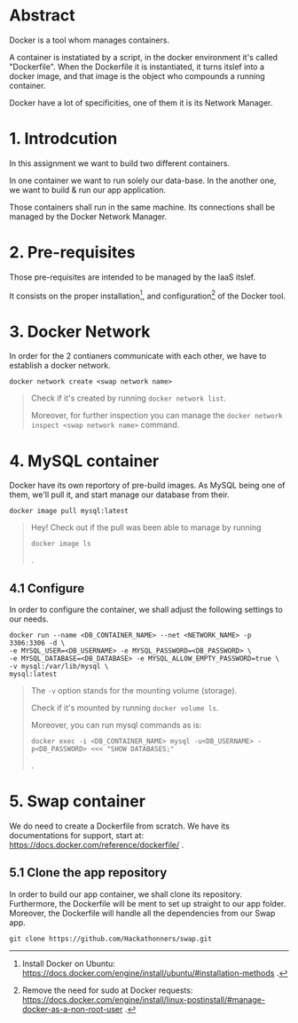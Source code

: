 # Abstract
Docker is a tool whom manages containers.

A container is instatiated by a script, in the docker environment it's called "Dockerfile". When the Dockerfile it is instantiated, it turns itslef into a docker image, and that image is the object who compounds a running container.

Docker have a lot of specificities, one of them it is its Network Manager.

# 1. Introdcution
In this assignment we want to build two different containers.

In one container we want to run solely our data-base. In the another one, we want to build & run our app application.

Those containers shall run in the same machine. Its connections shall be managed by the Docker Network Manager.

# 2. Pre-requisites
Those pre-requisites are intended to be managed by the IaaS itslef.

It consists on the proper installation[^1], and configuration[^2] of the Docker tool.

# 3. Docker Network
In order for the 2 contianers communicate with each other, we have to establish a docker network.
```
docker network create <swap network name>
```
> Check if it's created by running ```docker network list```.
>
> Moreover, for further inspection you can manage the ```docker network inspect <swap network name>``` command.

# 4. MySQL container
Docker have its own reportory of pre-build images. As MySQL being one of them, we'll pull it, and start manage our database from their.
```
docker image pull mysql:latest
```
> Hey! Check out if the pull was been able to manage by running
> 
> ```docker image ls```
> 
> .

## 4.1 Configure
In order to configure the container, we shall adjust the following settings to our needs.
```
docker run --name <DB_CONTAINER_NAME> --net <NETWORK_NAME> -p 3306:3306 -d \
-e MYSQL_USER=<DB_USERNAME> -e MYSQL_PASSWORD=<DB_PASSWORD> \
-e MYSQL_DATABASE=<DB_DATABASE> -e MYSQL_ALLOW_EMPTY_PASSWORD=true \
-v mysql:/var/lib/mysql \
mysql:latest
```
> The ```-v``` option stands for the mounting volume (storage).
>
> Check if it's mounted by running ```docker volume ls```.
>
> Moreover, you can run mysql commands as is:
> ```
> docker exec -i <DB_CONTAINER_NAME> mysql -u<DB_USERNAME> -p<DB_PASSWORD> <<< "SHOW DATABASES;"
> ```
> .

# 5. Swap container
We do need to create a Dockerfile from scratch. We have its documentations for support, start at: https://docs.docker.com/reference/dockerfile/ .

## 5.1 Clone the app repository
In order to build our app container, we shall clone its repository. Furthermore, the Dockerfile will be ment to set up straight to our app folder. Moreover, the Dockerfile will handle all the dependencies from our Swap app.
```
git clone https://github.com/Hackathonners/swap.git
```





[^1]: Install Docker on Ubuntu: https://docs.docker.com/engine/install/ubuntu/#installation-methods .
[^2]: Remove the need for sudo at Docker requests: https://docs.docker.com/engine/install/linux-postinstall/#manage-docker-as-a-non-root-user .
